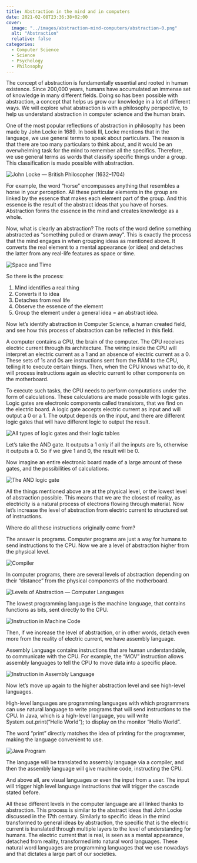 ```yaml
---
title: Abstraction in the mind and in computers
date: 2021-02-08T23:36:38+02:00
cover:
  image: "../images/abstraction-mind-computers/abstraction-0.png"
  alt: "Abstraction"
  relative: false
categories:
  - Computer Science
  - Science
  - Psychology
  - Philosophy
---
```


The concept of abstraction is fundamentally essential and rooted in human existence. Since 200,000 years, humans have accumulated an immense set of knowledge in many different fields. Doing so has been possible with abstraction, a concept that helps us grow our knowledge in a lot of different ways. We will explore what abstraction is with a philosophy perspective, to help us understand abstraction in computer science and the human brain.

One of the most popular reflections of abstraction in philosophy has been made by John Locke in 1689. In book III, Locke mentions that in the language, we use general terms to speak about particulars. The reason is that there are too many particulars to think about, and it would be an overwhelming task for the mind to remember all the specifics. Therefore, we use general terms as words that classify specific things under a group. This classification is made possible with abstraction.

![John Locke — British Philosopher (1632–1704)](/images/abstraction-mind-computers/abstraction-1.png "John Locke — British Philosopher (1632–1704)")

For example, the word “horse” encompasses anything that resembles a horse in your perception. All these particular elements in the group are linked by the essence that makes each element part of the group. And this essence is the result of the abstract ideas that you have of horses. Abstraction forms the essence in the mind and creates knowledge as a whole.

Now, what is clearly an abstraction? The roots of the word define something abstracted as “something pulled or drawn away”. This is exactly the process that the mind engages in when grouping ideas as mentioned above. It converts the real element to a mental appearance (or idea) and detaches the latter from any real-life features as space or time.

![Space and Time](/images/abstraction-mind-computers/abstraction-2.png#center)

So there is the process:

1. Mind identifies a real thing
2. Converts it to idea
3. Detaches from real life
4. Observe the essence of the element
5. Group the element under a general idea = an abstract idea.

Now let’s identify abstraction in Computer Science, a human created field, and see how this process of abstraction can be reflected in this field.

A computer contains a CPU, the brain of the computer. The CPU receives electric current through its architecture. The wiring inside the CPU will interpret an electric current as a 1 and an absence of electric current as a 0. These sets of 1s and 0s are instructions sent from the RAM to the CPU, telling it to execute certain things. Then, when the CPU knows what to do, it will process instructions again as electric current to other components on the motherboard.

To execute such tasks, the CPU needs to perform computations under the form of calculations. These calculations are made possible with logic gates. Logic gates are electronic components called transistors, that we find on the electric board. A logic gate accepts electric current as input and will output a 0 or a 1. The output depends on the input, and there are different logic gates that will have different logic to output the result.

![All types of logic gates and their logic tables](/images/abstraction-mind-computers/abstraction-3.png#center, "All types of logic gates and their logic tables")

Let’s take the AND gate. It outputs a 1 only if all the inputs are 1s, otherwise it outputs a 0.
So if we give 1 and 0, the result will be 0.

Now imagine an entire electronic board made of a large amount of these gates, and the possibilities of calculations.

![The AND logic gate](/images/abstraction-mind-computers/abstraction-4.png#center, "The AND logic gate")

All the things mentioned above are at the physical level, or the lowest level of abstraction possible. This means that we are the closest of reality, as electricity is a natural process of electrons flowing through material. Now let’s increase the level of abstraction from electric current to structured set of instructions.

Where do all these instructions originally come from?

The answer is programs. Computer programs are just a way for humans to send instructions to the CPU. Now we are a level of abstraction higher from the physical level.

![Compiler](/images/abstraction-mind-computers/abstraction-5.png#center, "Compiler")

In computer programs, there are several levels of abstraction depending on their “distance” from the physical components of the motherboard.

![Levels of Abstraction — Computer Languages](/images/abstraction-mind-computers/abstraction-6.png#center, "Levels of Abstraction — Computer Languages")

The lowest programming language is the machine language, that contains functions as bits, sent directly to the CPU.

![Instruction in Machine Code](/images/abstraction-mind-computers/abstraction-7.png#center, "Instruction in Machine Code")

Then, if we increase the level of abstraction, or in other words, detach even more from the reality of electric current, we have assembly language.

Assembly Language contains instructions that are human understandable, to communicate with the CPU. For example, the “MOV” instruction allows assembly languages to tell the CPU to move data into a specific place.

![Instruction in Assembly Language](/images/abstraction-mind-computers/abstraction-8.png#center, "Instruction in Assembly Language")

Now let’s move up again to the higher abstraction level and see high-level languages.

High-level languages are programming languages with which programmers can use natural language to write programs that will send instructions to the CPU. In Java, which is a high-level language, you will write System.out.print(“Hello World”); to display on the monitor “Hello World”.

The word “print” directly matches the idea of printing for the programmer, making the language convenient to use.

![Java Program](/images/abstraction-mind-computers/abstraction-9.png#center, "Java Program")

The language will be translated to assembly language via a compiler, and then the assembly language will give machine code, instructing the CPU.

And above all, are visual languages or even the input from a user. The input will trigger high level language instructions that will trigger the cascade stated before.

All these different levels in the computer language are all linked thanks to abstraction. This process is similar to the abstract ideas that John Locke discussed in the 17th century. Similarly to specific ideas in the mind transformed to general ideas by abstraction, the specific that is the electric current is translated through multiple layers to the level of understanding for humans. The electric current that is real, is seen as a mental appearance, detached from reality, transformed into natural word languages. These natural word languages are programming languages that we use nowadays and that dictates a large part of our societies.
